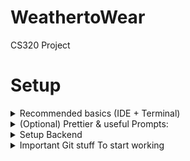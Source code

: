 # WeathertoWear
CS320 Project

# Setup

<details>
<summary>Recommended basics (IDE + Terminal)</summary>

- Install VSCode https://code.visualstudio.com/
- (Windows) Install Git & Git Bash https://git-scm.com/downloads
- Clone Project:
  - Open VSCode
  - Clone Git Repository...
  - Paste ```https://github.com/cooperemily02/WeathertoWear.git```
  ```
  brew install spaceship
  echo "source $(brew --prefix)/opt/spaceship/spaceship.zsh" >>! ~/.zshrc
  ```
</details>

<details>
<summary>(Optional) Prettier & useful Prompts:</summary>

- Windows: Starship for git bash (run in `Git Bash`)
  ```
    mkdir -p "$HOME/.local/bin"
    curl -sS https://starship.rs/install.sh | sh -s -- --bin-dir "$HOME/.local/bin"
    nano ~/.bashrc
    ```
    This will open a little editor, paste the following:
    ```
    PATH=$PATH:~/.local/bin
    eval "$(starship init bash)"
    ```
    To save this, press `CTRL+X`, `Y`, `ENTER` 
- Mac: Spaceship prompt (Note, to bring back the normal prompt later, delete the new line added in your ~/.zshrc)
```
brew install spaceship
echo "source $(brew --prefix)/opt/spaceship/spaceship.zsh" >>! ~/.zshrc
```
</details>
<details>
<summary>Setup Backend</summary>

- In VSCode (*Inside the project* now), open terminal (`CTRL+SHIFT+P`, search for "toggle terminal") (or just ``` CTRL+` ```)
- (Windows) Select `git bash`, *see [picture](vscode-list-terminals-place.png)*
- **important** Virtual Environment Setup:
- Windows:
```
cd backend
python -m venv venv
# (Windows) Activate the venv:
. venv/Scripts/activate
# (Both) Install reqs
pip install -r requirements.txt
```
- Mac:
```
cd backend
python -m venv venv
# (Mac/Linux) Activate the venv:
. venv/bin/activate
# (Both) Install reqs
pip install -r requirements.txt
```
- Now we have a virtual environment inside `backend/venv`, make sure your IDE uses it
- To make VSCode use it:
  - On the left side-bar, click Extensions, search &  install `Python`
  - Command Palette `CTRL+SHIFT+P`
  - Type `Python: Select Interpreter`
  - Put `.\backend\venv\Scripts\python.exe` (Windows) or `./backend/venv/bin/python` (Mac/Linux) *It should auto-complete, otherwise `Enter path...` Then `Find` and pick the right one with your mouse*
- **To start the backend server, run `api.py`**
  - (Make sure the IDE is setup to use the correct python, or that you activate the virtual env before typing `python api.py`)
- Done! if you want, make VSCode use `Git Bash` by default so you don't have to repeat that step (See [picture](vscode-list-terminals-place.png).
- (Note: There are obviously many ways to set it up, but this is a recommended & simple way)
</details>
<details>

<summary>Important Git stuff To start working</summary>

- To collaborate on new branches others made: 

```
git fetch
git checkout THE-NEW-BRANCH
```

- To create a new branch: (**Consider what to branch off of, i.e if you need the latest backend code you may first checkout something other than main, then make your own**)
```git checkout -b GOOD-BRANCH-NAME```
- The first time you try to ```git push``` a new branch, it will output something you need to copy/paste first. Then ```git push``` again
- Avoid pushing directly to branches others work on, instead push to yours and create a pull request when you want others to review.

</details>
